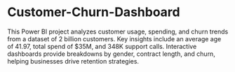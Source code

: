 # Customer-Churn-Dashboard
This Power BI project analyzes customer usage, spending, and churn trends from a dataset of 2 billion customers. Key insights include an average age of 41.97, total spend of $35M, and 348K support calls. Interactive dashboards provide breakdowns by gender, contract length, and churn, helping businesses drive retention strategies.

